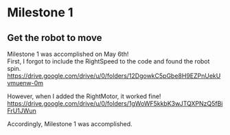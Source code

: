 # Milestone 1
## Get the robot to move

Milestone 1 was accomplished on May 6th! <br/>
First, I forgot to include the RightSpeed to the code and found the robot spin. <br/>
https://drive.google.com/drive/u/0/folders/12DgowkC5pGbe8H9EZPnUekUvmuenw-0m <br/>

However, when I added the RightMotor, it worked fine! <br/>
https://drive.google.com/drive/u/0/folders/1gWoWF5kkbK3wJTQXPNzQ5fBiFrU1JWun <br/>

Accordingly, Milestone 1 was accomplished. <br/>
